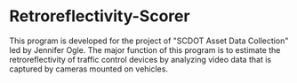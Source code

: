 # Retroreflectivity-Scorer
This program is developed for the project of "SCDOT Asset Data Collection" led by Jennifer Ogle.
The major function of this program is to estimate the retroreflectivity of traffic control devices by analyzing video data that is captured by cameras mounted on vehicles.
